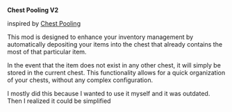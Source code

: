 **Chest Pooling V2**

inspired by [Chest Pooling](https://github.com/mralbobo/stardew-chest-pooling)

This mod is designed to enhance your inventory management by automatically depositing your items into the chest that already contains the most of that particular item.

In the event that the item does not exist in any other chest, it will simply be stored in the current chest. This functionality allows for a quick organization of your chests, without any complex configuration.


I mostly did this because I wanted to use it myself and it was outdated. Then I realized it could be simplified
